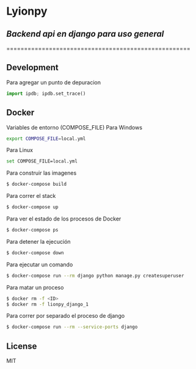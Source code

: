 # Lyionpy
## _Backend api en django para uso general_

====================================================

## Development
Para agregar un punto de depuracion
```python
import ipdb; ipdb.set_trace()
```

## Docker

Variables de entorno (COMPOSE_FILE)
Para Windows
```sh
export COMPOSE_FILE=local.yml
```

Para Linux
```sh
set COMPOSE_FILE=local.yml
```

Para construir las imagenes
```sh
$ docker-compose build
```

Para correr el stack
```sh
$ docker-compose up
```

Para ver el estado de los procesos de Docker
```sh
$ docker-compose ps
```

Para detener la ejecución
```sh
$ docker-compose down
```

Para ejecutar un comando
```sh
$ docker-compose run --rm django python manage.py createsuperuser
```

Para matar un proceso
```sh
$ docker rm -f <ID>
$ docker rm -f lionpy_django_1
```

Para correr por separado el proceso de django
```sh
$ docker-compose run --rm --service-ports django
```

## License

MIT
